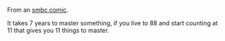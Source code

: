 From an [smbc comic](https://www.smbc-comics.com/?id=2722).

It takes 7 years to master something, if you live to 88 and start counting at 11 that gives you 11 things to master.